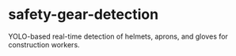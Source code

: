 # safety-gear-detection
YOLO-based real-time detection of helmets, aprons, and gloves for construction workers.
